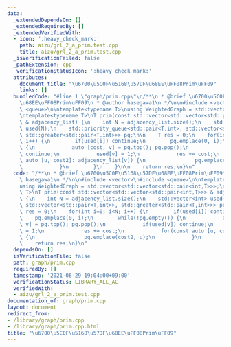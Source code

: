 ```yaml
---
data:
  _extendedDependsOn: []
  _extendedRequiredBy: []
  _extendedVerifiedWith:
  - icon: ':heavy_check_mark:'
    path: aizu/grl_2_a_prim.test.cpp
    title: aizu/grl_2_a_prim.test.cpp
  _isVerificationFailed: false
  _pathExtension: cpp
  _verificationStatusIcon: ':heavy_check_mark:'
  attributes:
    document_title: "\u6700\u5C0F\u5168\u57DF\u68EE\uFF08Prim\uFF09"
    links: []
  bundledCode: "#line 1 \"graph/prim.cpp\"\n/**\n * @brief \u6700\u5C0F\u5168\u57DF\
    \u68EE\uFF08Prim\uFF09\n * @author hasegawa1\n */\n\n#include <vector>\n#include\
    \ <queue>\n\ntemplate<typename T>\nusing WeightedGraph = std::vector<std::vector<std::pair<int,T>>>;\n\
    \ntemplate<typename T>\nT prim(const std::vector<std::vector<std::pair<int,T>>>\
    \ & adjacency_list) {\n    int N = adjacency_list.size();\n    std::vector<int>\
    \ used(N);\n    std::priority_queue<std::pair<T,int>, std::vector<std::pair<T,int>>,\
    \ std::greater<std::pair<T,int>>> pq;\n\n    T res = 0;\n    for(int i=0; i<N;\
    \ i++) {\n        if(used[i]) continue;\n        pq.emplace(0, i);\n        while(!pq.empty())\
    \ {\n            auto [cost, v] = pq.top(); pq.pop();\n            if(used[v])\
    \ continue;\n            used[v] = 1;\n            res += cost;\n            for(const\
    \ auto [u, cost2]: adjacency_list[v]) {\n                pq.emplace(cost2, u);\n\
    \            }\n        }\n    }\n\n    return res;\n}\n"
  code: "/**\n * @brief \u6700\u5C0F\u5168\u57DF\u68EE\uFF08Prim\uFF09\n * @author\
    \ hasegawa1\n */\n\n#include <vector>\n#include <queue>\n\ntemplate<typename T>\n\
    using WeightedGraph = std::vector<std::vector<std::pair<int,T>>>;\n\ntemplate<typename\
    \ T>\nT prim(const std::vector<std::vector<std::pair<int,T>>> & adjacency_list)\
    \ {\n    int N = adjacency_list.size();\n    std::vector<int> used(N);\n    std::priority_queue<std::pair<T,int>,\
    \ std::vector<std::pair<T,int>>, std::greater<std::pair<T,int>>> pq;\n\n    T\
    \ res = 0;\n    for(int i=0; i<N; i++) {\n        if(used[i]) continue;\n    \
    \    pq.emplace(0, i);\n        while(!pq.empty()) {\n            auto [cost,\
    \ v] = pq.top(); pq.pop();\n            if(used[v]) continue;\n            used[v]\
    \ = 1;\n            res += cost;\n            for(const auto [u, cost2]: adjacency_list[v])\
    \ {\n                pq.emplace(cost2, u);\n            }\n        }\n    }\n\n\
    \    return res;\n}\n"
  dependsOn: []
  isVerificationFile: false
  path: graph/prim.cpp
  requiredBy: []
  timestamp: '2021-06-29 19:04:00+09:00'
  verificationStatus: LIBRARY_ALL_AC
  verifiedWith:
  - aizu/grl_2_a_prim.test.cpp
documentation_of: graph/prim.cpp
layout: document
redirect_from:
- /library/graph/prim.cpp
- /library/graph/prim.cpp.html
title: "\u6700\u5C0F\u5168\u57DF\u68EE\uFF08Prim\uFF09"
---
```

